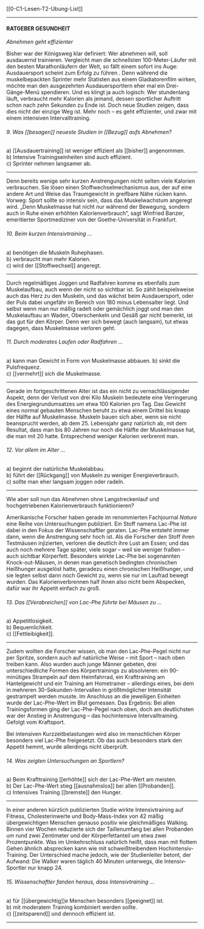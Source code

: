 [[0-C1-Lesen-T2-Ubung-List]]

---
#### RATGEBER GESUNDHEIT
*Abnehmen geht effizienter*

Bisher war der Königsweg klar definiert: Wer abnehmen will, soll ausdauernd trainieren. Vergleicht man die schnellsten 100-Meter-Läufer mit den besten Marathonläufern der Welt, so fällt einem sofort ins Auge: Ausdauersport scheint zum Erfolg zu führen . Denn während die muskelbepackten Sprinter mehr Statisten aus einem Gladiatorenfilm wirken, möchte man den ausgezehrten Ausdauersportlern eher mal ein Drei-Gänge-Menü spendieren. Und es klingt ja auch logisch: Wer stundenlang läuft, verbraucht mehr Kalorien als jemand, dessen sportlicher Auftritt schon nach zehn Sekunden zu Ende ist. Doch neue Studien zeigen, dass dies nicht der einzige Weg ist. Mehr noch – es geht effizienter, und zwar mit einem intensiven Intervalltraining.

###### 9. Was [[besagen]] neueste Studien in [[Bezug]] aufs Abnehmen?
a) [[Ausdauertraining]] ist weniger effizient als [[bisher]] angenommen.  
b) Intensive Trainingseinheiten sind auch effizient.  
c) Sprinter nehmen langsamer ab.

---

Denn bereits wenige sehr kurzen Anstrengungen nicht selten viele Kalorien verbrauchen. Sie lösen einen Stoffwechselmechanismus aus, der auf eine andere Art und Weise das Traumgewicht in greifbare Nähe rücken kann. Vorweg: Sport sollte so intensiv sein, dass das Muskelwachstum angeregt wird. „Denn Muskelmasse hat nicht nur während der Bewegung, sondern auch in Ruhe einen erhöhten Kalorienverbrauch“, sagt Winfried Banzer, emeritierter Sportmediziner von der Goethe-Universität in Frankfurt.

###### 10. Beim kurzen Intensivtraining ...
a) benötigen die Muskeln Ruhephasen.  
b) verbraucht man mehr Kalorien.  
c) wird der [[Stoffwechsel]] angeregt.

---

Durch regelmäßiges Joggen und Radfahren komme es ebenfalls zum Muskelaufbau, auch wenn der nicht so sichtbar ist. So zählt beispielsweise auch das Herz zu den Muskeln, und das wächst beim Ausdauersport, oder der Puls dabei ungefähr im Bereich von 180 minus Lebensalter liegt. Und selbst wenn man nur mäßig radelt oder gemächlich joggt und man den Muskelaufbau an Waden, Oberschenkeln und Gesäß gar nicht bemerkt, ist das gut für den Körper. Denn wer sich bewegt (auch langsam), tut etwas dagegen, dass Muskelmasse verloren geht.

###### 11. Durch moderates Laufen oder Radfahren ...
a) kann man Gewicht in Form von Muskelmasse abbauen.
b) sinkt die Pulsfrequenz.  
c) [[vermehrt]] sich die Muskelmasse.

---

Gerade im fortgeschrittenen Alter ist das ein nicht zu vernachlässigender Aspekt, denn der Verlust von drei Kilo Muskeln bedeutete eine Verringerung des Energiegrundumsatzes um etwa 100 Kalorien pro Tag. Das Gewicht eines normal gebauten Menschen beruht zu etwa einem Drittel bis knapp der Hälfte auf Muskelmasse. Muskeln bauen sich aber, wenn sie nicht beansprucht werden, ab dem 25. Lebensjahr ganz natürlich ab, mit dem Resultat, dass man bis 80 Jahren nur noch die Hälfte der Muskelmasse hat, die man mit 20 hatte. Entsprechend weniger Kalorien verbrennt man.

###### 12. Vor allem im Alter ...
a) beginnt der natürliche Muskelabbau.  
b) führt der [[Rückgang]] von Muskeln zu weniger Energieverbrauch.  
c) sollte man eher langsam joggen oder radeln.

---

Wie aber soll nun das Abnehmen ohne Langstreckenlauf und hochgetriebenen Kalorienverbrauch funktionieren?

Amerikanische Forscher haben gerade im renommierten Fachjournal *Nature* eine Reihe von Untersuchungen publiziert. Ein Stoff namens Lac-Phe ist dabei in den Fokus der Wissenschaftler geraten. Lac-Phe entsteht immer dann, wenn die Anstrengung sehr hoch ist. Als die Forscher den Stoff ihren Testmäusen injizierten, verloren die deutlich ihre Lust am Essen; und das auch noch mehrere Tage später, viele sogar – weil sie weniger fraßen – auch sichtbar Körperfett. Besonders wirkte Lac-Phe bei sogenannten Knock-out-Mäusen, in denen man genetisch bedingten chronischen Heißhunger ausgelöst hatte, geradezu einen chronischen Heißhunger, und sie legten selbst dann noch Gewicht zu, wenn sie nur im Laufrad bewegt wurden. Das Kalorienverbrennen half ihnen also nicht beim Abspecken, dafür war ihr Appetit einfach zu groß.

###### 13. Das [[Verabreichen]] von Lac-Phe führte bei Mäusen zu ...
a) Appetitlosigkeit.  
b) Bequemlichkeit.  
c) [[Fettleibigkeit]].

---

Zudem wollten die Forscher wissen, ob man den Lac-Phe-Pegel nicht nur per Spritze, sondern auch auf natürliche Weise – mit Sport – nach oben treiben kann. Also wurden auch junge Männer gebeten, drei unterschiedliche Formen des Körpertrainings zu absolvieren: ein 90-minütiges Strampeln auf dem Heimfahrrad, ein Krafttraining am Hantelgewicht und ein Training am Hometrainer – allerdings eines, bei dem in mehreren 30-Sekunden-Intervallen in größtmöglicher Intensität gestrampelt werden musste. Im Anschluss an die jeweiligen Einheiten wurde der Lac-Phe-Wert im Blut gemessen. Das Ergebnis: Bei allen Trainingsformen ging der Lac-Phe-Pegel nach oben, doch am deutlichsten war der Anstieg in Anstrengung – das hochintensive Intervalltraining. Gefolgt vom Kraftsport.

Bei intensiven Kurzzeitbelastungen wird also im menschlichen Körper besonders viel Lac-Phe freigesetzt. Ob das auch besonders stark den Appetit hemmt, wurde allerdings nicht überprüft.

###### 14. Was zeigten Untersuchungen an Sportlern?
a) Beim Krafttraining [[erhöhte]] sich der Lac-Phe-Wert am meisten.  
b) Der Lac-Phe-Wert stieg [[ausnahmslos]] bei allen [[Probanden]].  
c) Intensives Training [[bremste]] den Hunger.

---

In einer anderen kürzlich publizierten Studie wirkte Intensivtraining auf Fitness, Cholesterinwerte und Body-Mass-Index von 42 mäßig übergewichtigen Menschen genauso positiv wie gleichmäßiges Walking. Binnen vier Wochen reduzierte sich der Taillenumfang bei allen Probanden um rund zwei Zentimeter und der Körperfettanteil um etwa zwei Prozentpunkte. Was im Umkehrschluss natürlich heißt, dass man mit flottem Gehen ähnlich absprecken kann wie mit schweißtreibendem Hochintensiv-Training. Der Unterschied mache jedoch, wie der Studienleiter betont, der Aufwand: Die Walker waren täglich 40 Minuten unterwegs, die Intensiv-Sportler nur knapp 24.

###### 15. Wissenschaftler fanden heraus, dass Intensivtraining ...
a) für [[übergewichtig]]e Menschen besonders [[geeignet]] ist.  
b) mit moderatem Training kombiniert werden sollte.  
c) [[zeitsparend]] und dennoch effizient ist.

---
